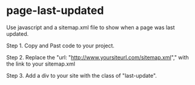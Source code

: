 # page-last-updated
Use javascript and a sitemap.xml file to show when a page was last updated.

Step 1. Copy and Past code to your project.
<script>
function getPageUpdatedDate()
{
    
    $.ajax({
        type: "GET",
        url: "http://www.yoursiteurl.com/sitemap.xml",
        cache: false,
        dataType: "xml",
        success: function(xml) {
            console.log(xml)
            var cururl = window.location.href; 
            var lastChar = cururl.slice(-1);
            if(lastChar == '/'){
               cururl = cururl.slice(0, -1);
            }
            
            $(xml).find('url').each(function(){
                var url = $(this).find("loc").text().trim();
                var date = $(this).find("lastmod").text();
                if(cururl == url){
                    
                    var d = new Date(date.replace(/-/g, "/"));
                    var curr_date = d.getDate();
                    var curr_month = d.getMonth();
                    curr_month++;
                    var curr_year = d.getFullYear();
                    date = curr_month + "/" + curr_date + "/" + curr_year;
                    $('.last-update').html('Page Last Updated: '+ date);
                }
            });
        }
    });
}
</script>

Step 2. Replace the "url: "http://www.yoursiteurl.com/sitemap.xml"," with the link to your sitemap.xml

Step 3. Add a div to your site with the class of "last-update".
